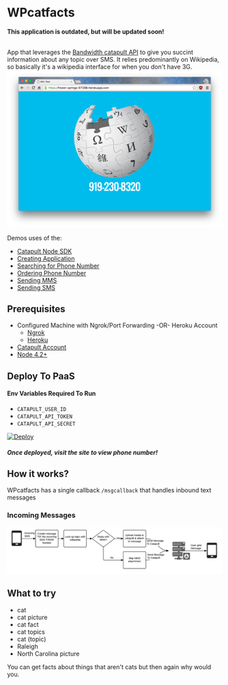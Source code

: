 # WPcatfacts

<div> 
<b>This application is outdated, but will be updated soon!</b><br><br>
</div> 

App that leverages the [Bandwidth catapult API](http://ap.bandwidth.com//?utm_medium=social&utm_source=github&utm_campaign=dtolb&utm_content=_) to give you succint information about any topic over SMS.  It relies predominantly on Wikipedia, so basically it's a wikipedia interface for when you don't have 3G.
[![Screen Shot](/readme_images/screenshot.png?raw=true)](https://frozen-springs-97288.herokuapp.com/)

Demos uses of the:
* [Catapult Node SDK](https://github.com/bandwidthcom/node-bandwidth)
* [Creating Application](http://ap.bandwidth.com/docs/rest-api/applications/?utm_medium=social&utm_source=github&utm_campaign=dtolb&utm_content=_)
* [Searching for Phone Number](http://ap.bandwidth.com/docs/rest-api/available-numbers/#resourceGETv1availableNumberslocal/?utm_medium=social&utm_source=github&utm_campaign=dtolb&utm_content=_)
* [Ordering Phone Number](http://ap.bandwidth.com/docs/rest-api/phonenumbers/#resourcePOSTv1usersuserIdphoneNumbers/?utm_medium=social&utm_source=github&utm_campaign=dtolb&utm_content=_)
* [Sending MMS](http://ap.bandwidth.com/docs/rest-api/messages/#resourcePOSTv1usersuserIdmessages/?utm_medium=social&utm_source=github&utm_campaign=dtolb&utm_content=_)
* [Sending SMS](http://ap.bandwidth.com/docs/rest-api/messages/#resourcePOSTv1usersuserIdmessages/?utm_medium=social&utm_source=github&utm_campaign=dtolb&utm_content=_)

## Prerequisites
- Configured Machine with Ngrok/Port Forwarding -OR- Heroku Account
  - [Ngrok](https://ngrok.com/)
  - [Heroku](https://www.heroku.com/)
- [Catapult Account](http://ap.bandwidth.com/?utm_medium=social&utm_source=github&utm_campaign=dtolb&utm_content=_)
- [Node 4.2+](https://nodejs.org/en/download/releases/)

## Deploy To PaaS

#### Env Variables Required To Run
* ```CATAPULT_USER_ID```
* ```CATAPULT_API_TOKEN```
* ```CATAPULT_API_SECRET```

[![Deploy](https://www.herokucdn.com/deploy/button.svg)](https://heroku.com/deploy)

#### *Once deployed, visit the site to view phone number!*


## How it works?
WPcatfacts has a single callback ```/msgcallback``` that handles inbound text messages

### Incoming Messages
![Basic Flow](/readme_images/flow.png?raw=true)

## What to try
* cat
* cat picture
* cat fact
* cat topics
* cat (topic)
* Raleigh
* North Carolina picture

You can get facts about things that aren't cats but then again why would you.
